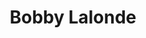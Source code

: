---
title: "Bobby Lalonde"
url: /hawkesbury/bobby-lalonde-main-street-east/
shop: musical instrument
---